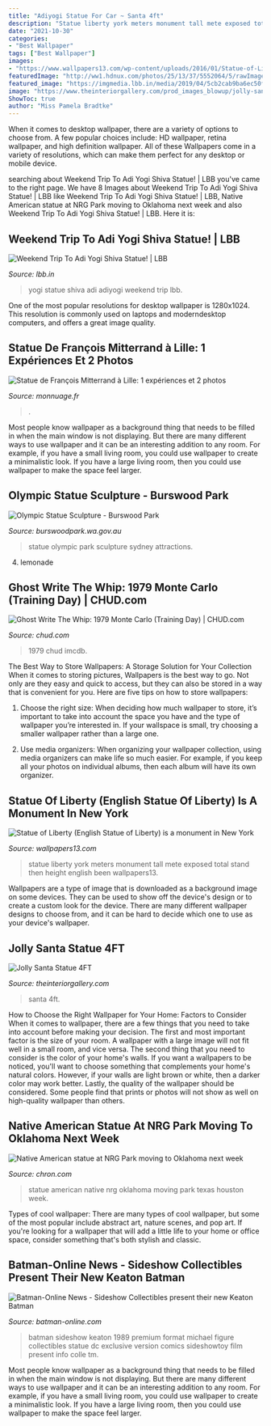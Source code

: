 ```yaml
---
title: "Adiyogi Statue For Car ~ Santa 4ft"
description: "Statue liberty york meters monument tall mete exposed total stand then height english been wallpapers13"
date: "2021-10-30"
categories:
- "Best Wallpaper"
tags: ["Best Wallpaper"]
images:
- "https://www.wallpapers13.com/wp-content/uploads/2016/01/Statue-of-Liberty-English-Statue-of-Liberty-is-a-monument-in-New-York.-The-statue-has-been-exposed-to-high-46.5-meters.-If-you-add-and-stand-tall-47-meters-then-the-total-height-is-93.5-mete-1024x768.jpg"
featuredImage: "http://ww1.hdnux.com/photos/25/13/37/5552064/5/rawImage.jpg"
featured_image: "https://imgmedia.lbb.in/media/2019/04/5cb2cab9ba6ec50f5b7c0b82_1555221177061.jpg?w=1200&amp;h=628&amp;fill=blur&amp;fit=fill"
image: "https://www.theinteriorgallery.com/prod_images_blowup/jolly-santa1.jpg"
ShowToc: true
author: "Miss Pamela Bradtke"
---
```



When it comes to desktop wallpaper, there are a variety of options to choose from. A few popular choices include: HD wallpaper, retina wallpaper, and high definition wallpaper. All of these Wallpapers come in a variety of resolutions, which can make them perfect for any desktop or mobile device. 

	

		
searching about Weekend Trip To Adi Yogi Shiva Statue! | LBB you've came to the right page. We have 8 Images about Weekend Trip To Adi Yogi Shiva Statue! | LBB like Weekend Trip To Adi Yogi Shiva Statue! | LBB, Native American statue at NRG Park moving to Oklahoma next week and also Weekend Trip To Adi Yogi Shiva Statue! | LBB. Here it is:
		
    
## Weekend Trip To Adi Yogi Shiva Statue! | LBB

<img loading=lazy src="https://imgmedia.lbb.in/media/2019/04/5cb2cab9ba6ec50f5b7c0b82_1555221177061.jpg?w=1200&amp;h=628&amp;fill=blur&amp;fit=fill" onerror="this.onerror=null;this.src='https://tse1.mm.bing.net/th?id=OIP.VyX4pq_fqm6WOkwkjWnXkAHaD4&amp;pid=15.1';" alt="Weekend Trip To Adi Yogi Shiva Statue! | LBB">

_Source: lbb.in_

>yogi statue shiva adi adiyogi weekend trip lbb. 

	

One of the most popular resolutions for desktop wallpaper is 1280x1024. This resolution is commonly used on laptops and moderndesktop computers, and offers a great image quality.

    
## Statue De François Mitterrand à Lille: 1 Expériences Et 2 Photos

<img loading=lazy src="https://imgs-akamai.mnstatic.com/cd/a7/cda7bee9e1cb56b39c29504961119394.jpg?quality=75&amp;format=pjpg&amp;fit=bounds&amp;width=980&amp;height=880" onerror="this.onerror=null;this.src='https://tse4.mm.bing.net/th?id=OIP.Dv1ojLcqckyBrpkxRwAcFAHaJ4&amp;pid=15.1';" alt="Statue de François Mitterrand à Lille: 1 expériences et 2 photos">

_Source: monnuage.fr_

>. 

	

Most people know wallpaper as a background thing that needs to be filled in when the main window is not displaying. But there are many different ways to use wallpaper and it can be an interesting addition to any room. For example, if you have a small living room, you could use wallpaper to create a minimalistic look. If you have a large living room, then you could use wallpaper to make the space feel larger.

    
## Olympic Statue Sculpture - Burswood Park

<img loading=lazy src="https://burswoodpark.wa.gov.au/media/1655/dsc_3330.jpg?width=1200&amp;height=" onerror="this.onerror=null;this.src='https://tse3.mm.bing.net/th?id=OIP.DHqPVOT4VgkoxRkZF37TJAHaLI&amp;pid=15.1';" alt="Olympic Statue Sculpture - Burswood Park">

_Source: burswoodpark.wa.gov.au_

>statue olympic park sculpture sydney attractions. 

	

4. lemonade 

    
## Ghost Write The Whip: 1979 Monte Carlo (Training Day) | CHUD.com

<img loading=lazy src="https://chud.com/wp-content/uploads/2013/06/MonteCarlo5.jpg" onerror="this.onerror=null;this.src='https://tse2.mm.bing.net/th?id=OIP.2IM-cjGXFcLNaymmIeeABwHaEK&amp;pid=15.1';" alt="Ghost Write The Whip: 1979 Monte Carlo (Training Day) | CHUD.com">

_Source: chud.com_

>1979 chud imcdb. 

	

The Best Way to Store Wallpapers: A Storage Solution for Your Collection
When it comes to storing pictures, Wallpapers is the best way to go. Not only are they easy and quick to access, but they can also be stored in a way that is convenient for you. Here are five tips on how to store wallpapers:
1) Choose the right size: When deciding how much wallpaper to store, it’s important to take into account the space you have and the type of wallpaper you’re interested in. If your wallspace is small, try choosing a smaller wallpaper rather than a large one.

2) Use media organizers: When organizing your wallpaper collection, using media organizers can make life so much easier. For example, if you keep all your photos on individual albums, then each album will have its own organizer.

    
## Statue Of Liberty (English Statue Of Liberty) Is A Monument In New York

<img loading=lazy src="https://www.wallpapers13.com/wp-content/uploads/2016/01/Statue-of-Liberty-English-Statue-of-Liberty-is-a-monument-in-New-York.-The-statue-has-been-exposed-to-high-46.5-meters.-If-you-add-and-stand-tall-47-meters-then-the-total-height-is-93.5-mete-1024x768.jpg" onerror="this.onerror=null;this.src='https://tse2.mm.bing.net/th?id=OIP.z2XTjYLoqFDYMsyLBFsjrwHaFj&amp;pid=15.1';" alt="Statue of Liberty (English Statue of Liberty) is a monument in New York">

_Source: wallpapers13.com_

>statue liberty york meters monument tall mete exposed total stand then height english been wallpapers13. 

	

Wallpapers are a type of image that is downloaded as a background image on some devices. They can be used to show off the device's design or to create a custom look for the device. There are many different wallpaper designs to choose from, and it can be hard to decide which one to use as your device's wallpaper.

    
## Jolly Santa Statue 4FT

<img loading=lazy src="https://www.theinteriorgallery.com/prod_images_blowup/jolly-santa1.jpg" onerror="this.onerror=null;this.src='https://tse3.mm.bing.net/th?id=OIP.25krmakcDCqWO9awPLYVuAHaNv&amp;pid=15.1';" alt="Jolly Santa Statue 4FT">

_Source: theinteriorgallery.com_

>santa 4ft. 

	

How to Choose the Right Wallpaper for Your Home: Factors to Consider
When it comes to wallpaper, there are a few things that you need to take into account before making your decision. The first and most important factor is the size of your room. A wallpaper with a large image will not fit well in a small room, and vice versa. 
The second thing that you need to consider is the color of your home's walls. If you want a wallpapers to be noticed, you'll want to choose something that complements your home's natural colors. However, if your walls are light brown or white, then a darker color may work better. 
Lastly, the quality of the wallpaper should be considered. Some people find that prints or photos will not show as well on high-quality wallpaper than others.

    
## Native American Statue At NRG Park Moving To Oklahoma Next Week

<img loading=lazy src="http://ww1.hdnux.com/photos/25/13/37/5552064/5/rawImage.jpg" onerror="this.onerror=null;this.src='https://tse2.mm.bing.net/th?id=OIP.GNyYVujC3ElOjcV7jtLV4wHaLf&amp;pid=15.1';" alt="Native American statue at NRG Park moving to Oklahoma next week">

_Source: chron.com_

>statue american native nrg oklahoma moving park texas houston week. 

	

Types of cool wallpaper:
There are many types of cool wallpaper, but some of the most popular include abstract art, nature scenes, and pop art. If you're looking for a wallpaper that will add a little life to your home or office space, consider something that's both stylish and classic.

    
## Batman-Online News - Sideshow Collectibles Present Their New Keaton Batman

<img loading=lazy src="http://www.batman-online.com/news/1390354820_sideshow-collectibles-keaton-89.jpg" onerror="this.onerror=null;this.src='https://tse4.mm.bing.net/th?id=OIP.AhprrWEqHwwUQFs1pMYODwHaLH&amp;pid=15.1';" alt="Batman-Online News - Sideshow Collectibles present their new Keaton Batman">

_Source: batman-online.com_

>batman sideshow keaton 1989 premium format michael figure collectibles statue dc exclusive version comics sideshowtoy film present info colle tm. 

	

Most people know wallpaper as a background thing that needs to be filled in when the main window is not displaying. But there are many different ways to use wallpaper and it can be an interesting addition to any room. For example, if you have a small living room, you could use wallpaper to create a minimalistic look. If you have a large living room, then you could use wallpaper to make the space feel larger.


